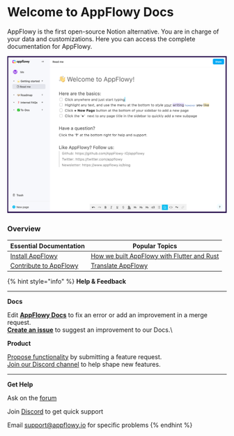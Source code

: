 # Welcome to AppFlowy Docs

AppFlowy is the first open-source Notion alternative. You are in charge of your data and customizations. Here you can access the complete documentation for AppFlowy.

![](<../../.gitbook/assets/image (2).png>)

### Overview

| Essential Documentation                              | Popular Topics                                                                                                                       |
| ---------------------------------------------------- | ------------------------------------------------------------------------------------------------------------------------------------ |
| [Install AppFlowy](../install-appflowy/)             | [How we built AppFlowy with Flutter and Rust](../contribute-to-appflowy/architecture/how-we-built-appflowy-with-flutter-and-rust.md) |
| [Contribute to AppFlowy](../contribute-to-appflowy/) | [Translate AppFlowy](../contribute-to-appflowy/translation.md)                                                                       |





{% hint style="info" %}
**Help & Feedback**

****

**Docs**

Edit [**AppFlowy Docs**](https://github.com/AppFlowy-IO/docs) to fix an error or add an improvement in a merge request.\
[**Create an issue**](https://github.com/AppFlowy-IO/docs/issues) to suggest an improvement to our Docs.\


**Product**

[Propose functionality](https://github.com/AppFlowy-IO/appflowy/issues/new/choose) by submitting a feature request.\
[Join our Discord channel](https://discord.gg/9Q2xaN37tV) to help shape new features.

****

**Get Help**

Ask on the [forum](https://github.com/AppFlowy-IO/appflowy/discussions/new)

Join [Discord](https://discord.gg/9Q2xaN37tV) to get quick support

Email support@appflowy.io for specific problems
{% endhint %}



